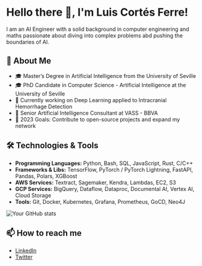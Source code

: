 # Hello there 👋, I'm Luis Cortés Ferre!

I am an AI Engineer with a solid background in computer engineering and maths passionate about diving into complex problems abd pushing the boundaries of AI.


## 🚀 About Me

- 🎓 Master’s Degree in Artificial Intelligence from the University of Seville
- 🎓 PhD Candidate in Computer Science - Artificial Intelligence at the University of Seville 
- 🌱 Currently working on Deep Learning applied to Intracranial Hemorrhage Detection
- 🏢 Senior Artificial Intelligence Consultant at VASS - BBVA
- 🎯 2023 Goals: Contribute to open-source projects and expand my network
<!-- - 💼 Any freelance/consulting inquiries? Shoot me an [email](mailto:ewfew@.com) -->

## 🛠️ Technologies & Tools

- **Programming Languages:** Python, Bash, SQL, JavaScript, Rust, C/C++
- **Frameworks & Libs:** TensorFlow, PyTorch / PyTorch Lightning, FastAPI, Pandas, Polars, XGBoost
- **AWS Services:** Textract, Sagemaker, Kendra, Lambdas, EC2, S3
- **GCP Services:** BigQuery, Dataflow, Dataproc, Documental AI, Vertex AI, Cloud Storage
- **Tools:** Git, Docker, Kubernetes, Grafana, Prometheus, GoCD, Neo4J

![Your GitHub stats](https://github-readme-stats.vercel.app/api?username=Keredu&show_icons=true&hide_title=true&count_private=true&hide=prs&theme=default_repocard)

<!-- ## 📖 What I am currently learning or working on -->

<!-- - [Activity Tracker](https://github.com/Keredu/ActivityTracker) -->
<!-- - [Login Stuff](https://github.com/Keredu/loginstuff) -->
<!-- - [Kanban](https://github.com/Keredu/kanban) -->

## 📫 How to reach me

- [LinkedIn](https://www.linkedin.com/in/keredu)
- [Twitter](https://twitter.com/keredu8)

<!-- ## 🤝 Contributing -->

<!-- I'm looking for contributors for my [project](https://github.com/Keredu/Your-Project). Feel free to check it out and open an issue or submit a PR. -->

<!-- ## 💫 Recent GitHub Activity-->

<!--START_SECTION:activity-->
<!--END_SECTION:activity-->

<!--## 🗂️ Highlighted Repositories

- [Your Repo #1](https://github.com/Keredu/Your-Repo-1)
- [Your Repo #2](https://github.com/Keredu/Your-Repo-2)-->

